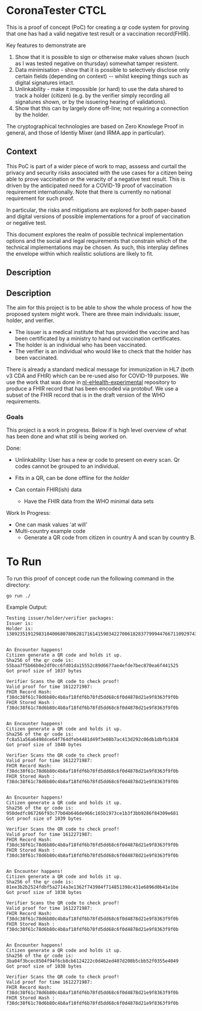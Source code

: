 # CoronaTester CTCL

This is a proof of concept (PoC) for creating a qr code system for proving that one has had a valid negative test result or a vaccination record(FHIR). 

Key features to demonstrate are

1. Show that it is possible to sign or otherwise make values shown (such as I was tested negative on thursday) somewhat tamper resistent.
1. Data minimisation - show that it is possible to selectively disclose only certain fields (depending on context) -- whilst keeping things such as digital signatures intact.
1. Unlinkability - make it impossible (or hard) to use the data shared to track a holder (citizen) (e.g. by the verifier simply recording all signatures shown, or by the issuering hearing of validations).
1. Show that this can by largely done off-line; not requiring a connection by the holder.

The cryptographical technologies are based on Zero Knowlege Proof in general, and those of Identiy Mixer (and IRMA.app in particular).

## Context

This PoC is part of a wider piece of work to map, asssess and curtail the privacy and security risks associated with the use cases for a citizen being able to prove vaccination or the veracity of a negative test result. This is driven by the anticipated need for a COVID-19 proof of vaccination requirement internationally. Note that there is currently no national requirement for such proof.

In particular, the risks and mitigations are explored for both paper-based and digital versions of possible implementations for a proof of vaccination or negative test.

This document explores the realm of possible technical implementation options and the social and legal requirements that constrain which of the technical implementations may be chosen. As such, this interplay defines the envelope within which realistic solutions are likely to fit.

## Description



## Description
The aim for this project is to be able to show the whole process of how the proposed system might work. There are three main individuals: issuer, holder, and verifier. 
- The issuer is a medical institute that has provided the vaccine and has been certificated by a ministry to hand out vaccination certificates.    
- The holder is an individual who has been vaccinated. 
- The verifier is an individual who would like to check that the holder has been vaccinated. 

There is already a standard medical message for immunization in HL7 (both v3 CDA and FHIR) which can be re-used also for COVID-19 purposes. We use the work that was done in [nl-eHealth-experimental](https://github.com/minvws/nl-eHealth-experimental/tree/master/examples/who-smartvacc) repository to produce a FHIR record that has been encoded via protobuf. We use a subset of the FHIR record that is in the draft version of the WHO requirements. 



### Goals

This project is a work in progress. Below if is high level overview of what has been done and what still is being worked on.

Done: 
- Unlinkability: User has a new qr code to present on every scan. Qr codes cannot be grouped to an individual.

- Fits in a QR, can be done offline for the _holder_

- Can contain FHIR(ish) data 
    - Have the FHIR data from the WHO minimal data sets  

Work In Progress:
- One can mask values 'at will'
- Multi-country example code
    - Generate a QR code from citizen in country A and scan by country B.


# To Run
To run this proof of concept code run the following command in the directory: 

`go run ./`

Example Output:
```
Testing issuer/holder/verifier packages:
Issuer is:
Holder is: 13892351912983104006807806281716141590342270061828377999447667110929743356782


An Encounter happens!
Citizen generate a QR code and holds it up.
Sha256 of the qr code is: 55baa7f5b66b0e2df0cc6fd01da15552c89d6677ae4efde7bec870ea6f441525
Got proof size of 1037 bytes

Verifier Scans the QR code to check proof!
Valid proof for time 1612271987:
FHIR Record Hash: f38dc38f61c78d6b80c4b8af18fdf6b78fd5dd68c6f0d4878d21e9f8363f9f0b
FHIR Stored Hash : f38dc38f61c78d6b80c4b8af18fdf6b78fd5dd68c6f0d4878d21e9f8363f9f0b


An Encounter happens!
Citizen generate a QR code and holds it up.
Sha256 of the qr code is: fc8a51a56a6498dce64f764dfeb4481d49f3e08b7ac413d292c06db1dbfb1838
Got proof size of 1040 bytes

Verifier Scans the QR code to check proof!
Valid proof for time 1612271987:
FHIR Record Hash: f38dc38f61c78d6b80c4b8af18fdf6b78fd5dd68c6f0d4878d21e9f8363f9f0b
FHIR Stored Hash : f38dc38f61c78d6b80c4b8af18fdf6b78fd5dd68c6f0d4878d21e9f8363f9f0b


An Encounter happens!
Citizen generate a QR code and holds it up.
Sha256 of the qr code is: 950dedfc067266f93c77b04b646de966c165b1973ce1b3f3bb9286f84309e681
Got proof size of 1039 bytes

Verifier Scans the QR code to check proof!
Valid proof for time 1612271987:
FHIR Record Hash: f38dc38f61c78d6b80c4b8af18fdf6b78fd5dd68c6f0d4878d21e9f8363f9f0b
FHIR Stored Hash : f38dc38f61c78d6b80c4b8af18fdf6b78fd5dd68c6f0d4878d21e9f8363f9f0b


An Encounter happens!
Citizen generate a QR code and holds it up.
Sha256 of the qr code is: 01ee3b2b2524fdbf5a2714a3e1362f743984f714851398c431e6896d0b41e1be
Got proof size of 1038 bytes

Verifier Scans the QR code to check proof!
Valid proof for time 1612271987:
FHIR Record Hash: f38dc38f61c78d6b80c4b8af18fdf6b78fd5dd68c6f0d4878d21e9f8363f9f0b
FHIR Stored Hash : f38dc38f61c78d6b80c4b8af18fdf6b78fd5dd68c6f0d4878d21e9f8363f9f0b


An Encounter happens!
Citizen generate a QR code and holds it up.
Sha256 of the qr code is: 3ba04f3bcec8504f94f6cb8cb6124222c0d462ed407d208b5cbb52f0355e4049
Got proof size of 1038 bytes

Verifier Scans the QR code to check proof!
Valid proof for time 1612271987:
FHIR Record Hash: f38dc38f61c78d6b80c4b8af18fdf6b78fd5dd68c6f0d4878d21e9f8363f9f0b
FHIR Stored Hash : f38dc38f61c78d6b80c4b8af18fdf6b78fd5dd68c6f0d4878d21e9f8363f9f0b
```
